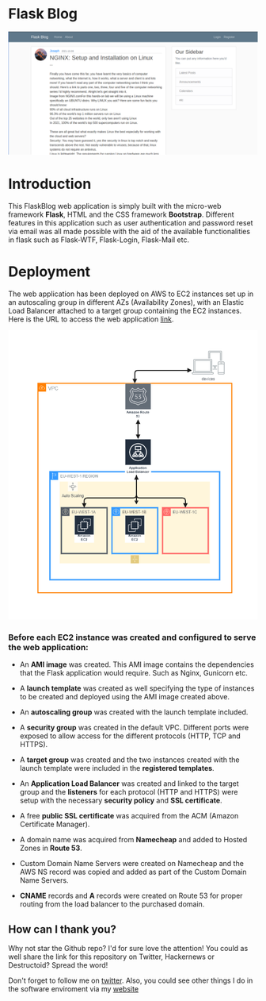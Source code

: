 # Flask Blog
![](images/flaskblog.png)
# Introduction
This FlaskBlog web application is simply built with the micro-web framework **Flask**, HTML and the CSS framework **Bootstrap**. Different features in this application such as user authentication and password reset via email was all made possible with the aid of the available functionalities in flask such as Flask-WTF, Flask-Login, Flask-Mail etc.

# Deployment
The web application has been deployed on AWS to EC2 instances set up in an autoscaling group in different AZs (Availability Zones), with an Elastic Load Balancer attached to a target group containing the EC2 instances. Here is the URL to access the web application [link](https://joeshiett.xyz). 

![](images/FlaskblogAwsArchitecture.png)

### Before each EC2 instance was created and configured to serve the web application:
- An **AMI image** was created. This AMI image contains the dependencies that the Flask application would require. Such as Nginx, Gunicorn etc.

- A **launch template** was created as well specifying the type of instances to be created and deployed using the AMI image created above.
- An **autoscaling group** was created with the launch template included. 

- A **security group** was created in the default VPC. Different ports were exposed to allow access for the different protocols (HTTP, TCP and HTTPS).

- A **target group** was created and the two instances created with the launch template were included in the **registered templates**.

- An **Application Load Balancer** was created and linked to the target group and the **listeners** for each protocol (HTTP and HTTPS) were setup with the necessary **security policy** and **SSL certificate**.

- A free **public SSL certificate** was acquired from the ACM (Amazon Certificate Manager).

- A domain name was acquired from **Namecheap** and added to Hosted Zones in **Route 53**. 

- Custom Domain Name Servers were created on Namecheap and the AWS NS record was copied and added as part of the Custom Domain Name Servers.

- **CNAME** records and **A** records were created on Route 53 for proper routing from the load balancer to the purchased domain.

## How can I thank you?
Why not star the Github repo? I'd for sure love the attention! You could as well share the link for this repository on Twitter, Hackernews or Destructoid? Spread the word!

Don't forget to follow me on [twitter](https://twitter.com/eshiettjoseph). Also, you could see other things I do in the software enviroment via my [website](https://joeshiett.github.io/)
